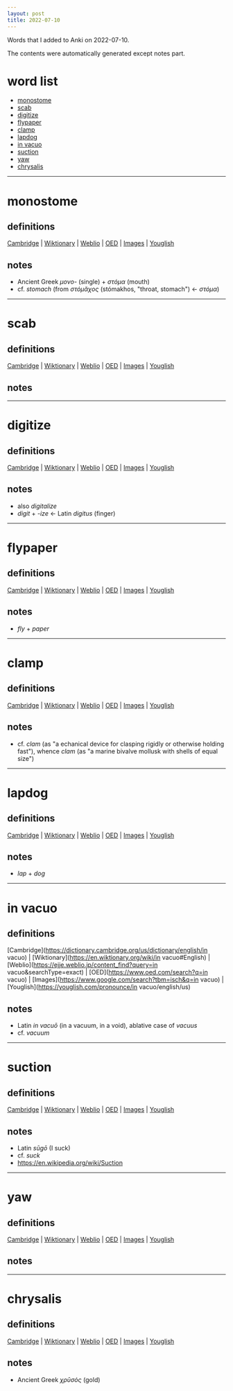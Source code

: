 ```yaml
---
layout: post
title: 2022-07-10
---
```


Words that I added to Anki on 2022-07-10.

The contents were automatically generated except notes part.
# word list
- [monostome](#monostome)
- [scab](#scab)
- [digitize](#digitize)
- [flypaper](#flypaper)
- [clamp](#clamp)
- [lapdog](#lapdog)
- [in vacuo](#in-vacuo)
- [suction](#suction)
- [yaw](#yaw)
- [chrysalis](#chrysalis)

---

# monostome
## definitions
[Cambridge](https://dictionary.cambridge.org/us/dictionary/english/monostome)
|
[Wiktionary](https://en.wiktionary.org/wiki/monostome#English)
|
[Weblio](https://ejje.weblio.jp/content_find?query=monostome&searchType=exact)
|
[OED](https://www.oed.com/search?q=monostome)
|
[Images](https://www.google.com/search?tbm=isch&q=monostome)
|
[Youglish](https://youglish.com/pronounce/monostome/english/us)

## notes
- Ancient Greek *μονο-* (single) + *στόμα* (mouth)
- cf. *stomach* (from *στόμᾰχος* (stómakhos, "throat, stomach") &lt;- *στόμα*)

---

# scab
## definitions
[Cambridge](https://dictionary.cambridge.org/us/dictionary/english/scab)
|
[Wiktionary](https://en.wiktionary.org/wiki/scab#English)
|
[Weblio](https://ejje.weblio.jp/content_find?query=scab&searchType=exact)
|
[OED](https://www.oed.com/search?q=scab)
|
[Images](https://www.google.com/search?tbm=isch&q=scab)
|
[Youglish](https://youglish.com/pronounce/scab/english/us)

## notes

---

# digitize
## definitions
[Cambridge](https://dictionary.cambridge.org/us/dictionary/english/digitize)
|
[Wiktionary](https://en.wiktionary.org/wiki/digitize#English)
|
[Weblio](https://ejje.weblio.jp/content_find?query=digitize&searchType=exact)
|
[OED](https://www.oed.com/search?q=digitize)
|
[Images](https://www.google.com/search?tbm=isch&q=digitize)
|
[Youglish](https://youglish.com/pronounce/digitize/english/us)

## notes
- also *digitalize*
- *digit* + *-ize* &lt;- Latin *digitus* (finger)

---

# flypaper
## definitions
[Cambridge](https://dictionary.cambridge.org/us/dictionary/english/flypaper)
|
[Wiktionary](https://en.wiktionary.org/wiki/flypaper#English)
|
[Weblio](https://ejje.weblio.jp/content_find?query=flypaper&searchType=exact)
|
[OED](https://www.oed.com/search?q=flypaper)
|
[Images](https://www.google.com/search?tbm=isch&q=flypaper)
|
[Youglish](https://youglish.com/pronounce/flypaper/english/us)

## notes
- *fly* + *paper*

---

# clamp
## definitions
[Cambridge](https://dictionary.cambridge.org/us/dictionary/english/clamp)
|
[Wiktionary](https://en.wiktionary.org/wiki/clamp#English)
|
[Weblio](https://ejje.weblio.jp/content_find?query=clamp&searchType=exact)
|
[OED](https://www.oed.com/search?q=clamp)
|
[Images](https://www.google.com/search?tbm=isch&q=clamp)
|
[Youglish](https://youglish.com/pronounce/clamp/english/us)

## notes
- cf. *clam* (as "a echanical device for clasping rigidly or otherwise holding fast"), whence *clam* (as "a marine bivalve mollusk with shells of equal size")

---

# lapdog
## definitions
[Cambridge](https://dictionary.cambridge.org/us/dictionary/english/lapdog)
|
[Wiktionary](https://en.wiktionary.org/wiki/lapdog#English)
|
[Weblio](https://ejje.weblio.jp/content_find?query=lapdog&searchType=exact)
|
[OED](https://www.oed.com/search?q=lapdog)
|
[Images](https://www.google.com/search?tbm=isch&q=lapdog)
|
[Youglish](https://youglish.com/pronounce/lapdog/english/us)

## notes
- *lap* + *dog*

---

# in vacuo
## definitions
[Cambridge](https://dictionary.cambridge.org/us/dictionary/english/in vacuo)
|
[Wiktionary](https://en.wiktionary.org/wiki/in vacuo#English)
|
[Weblio](https://ejje.weblio.jp/content_find?query=in vacuo&searchType=exact)
|
[OED](https://www.oed.com/search?q=in vacuo)
|
[Images](https://www.google.com/search?tbm=isch&q=in vacuo)
|
[Youglish](https://youglish.com/pronounce/in vacuo/english/us)

## notes
- Latin *in vacuō* (in a vacuum, in a void), ablative case of *vacuus*
- cf. *vacuum*

---

# suction
## definitions
[Cambridge](https://dictionary.cambridge.org/us/dictionary/english/suction)
|
[Wiktionary](https://en.wiktionary.org/wiki/suction#English)
|
[Weblio](https://ejje.weblio.jp/content_find?query=suction&searchType=exact)
|
[OED](https://www.oed.com/search?q=suction)
|
[Images](https://www.google.com/search?tbm=isch&q=suction)
|
[Youglish](https://youglish.com/pronounce/suction/english/us)

## notes
- Latin *sūgō* (I suck)
- cf. *suck*
- <https://en.wikipedia.org/wiki/Suction>

---

# yaw
## definitions
[Cambridge](https://dictionary.cambridge.org/us/dictionary/english/yaw)
|
[Wiktionary](https://en.wiktionary.org/wiki/yaw#English)
|
[Weblio](https://ejje.weblio.jp/content_find?query=yaw&searchType=exact)
|
[OED](https://www.oed.com/search?q=yaw)
|
[Images](https://www.google.com/search?tbm=isch&q=yaw)
|
[Youglish](https://youglish.com/pronounce/yaw/english/us)

## notes

---

# chrysalis
## definitions
[Cambridge](https://dictionary.cambridge.org/us/dictionary/english/chrysalis)
|
[Wiktionary](https://en.wiktionary.org/wiki/chrysalis#English)
|
[Weblio](https://ejje.weblio.jp/content_find?query=chrysalis&searchType=exact)
|
[OED](https://www.oed.com/search?q=chrysalis)
|
[Images](https://www.google.com/search?tbm=isch&q=chrysalis)
|
[Youglish](https://youglish.com/pronounce/chrysalis/english/us)

## notes
- Ancient Greek *χρῡσός* (gold)

